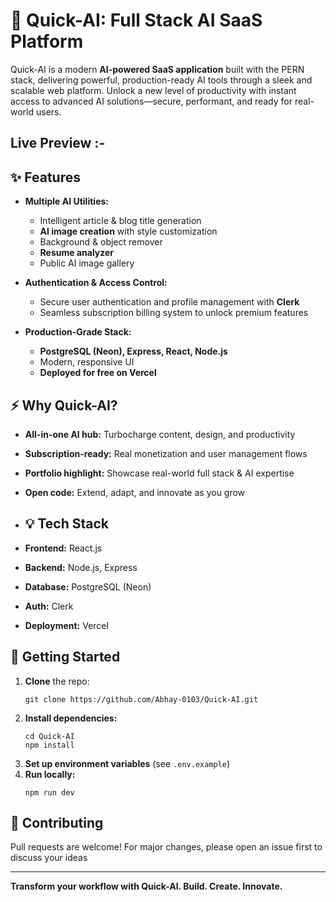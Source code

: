 # 🚀 Quick-AI: Full Stack AI SaaS Platform

Quick-AI is a modern **AI-powered SaaS application** built with the PERN stack, delivering powerful, production-ready AI tools through a sleek and scalable web platform. Unlock a new level of productivity with instant access to advanced AI solutions—secure, performant, and ready for real-world users.

## Live Preview :- 

## ✨ Features

- **Multiple AI Utilities:**  
  - Intelligent article & blog title generation  
  - **AI image creation** with style customization  
  - Background & object remover  
  - **Resume analyzer**  
  - Public AI image gallery

- **Authentication & Access Control:**  
  - Secure user authentication and profile management with **Clerk**  
  - Seamless subscription billing system to unlock premium features

- **Production-Grade Stack:**  
  - **PostgreSQL (Neon), Express, React, Node.js**  
  - Modern, responsive UI  
  - **Deployed for free on Vercel**

## ⚡️ Why Quick-AI?

- **All-in-one AI hub:** Turbocharge content, design, and productivity
- **Subscription-ready:** Real monetization and user management flows
- **Portfolio highlight:** Showcase real-world full stack & AI expertise  
- **Open code:** Extend, adapt, and innovate as you grow

- ## 💡 Tech Stack

- **Frontend:** React.js
- **Backend:** Node.js, Express
- **Database:** PostgreSQL (Neon)
- **Auth:** Clerk
- **Deployment:** Vercel


## 🚚 Getting Started

1. **Clone** the repo:
    ```
    git clone https://github.com/Abhay-0103/Quick-AI.git
    ```
2. **Install dependencies:**  
    ```
    cd Quick-AI
    npm install
    ```
3. **Set up environment variables** (see `.env.example`)
4. **Run locally:**  
    ```
    npm run dev
    ```


## 🙌 Contributing

Pull requests are welcome! For major changes, please open an issue first to discuss your ideas

---

**Transform your workflow with Quick-AI. Build. Create. Innovate.**

